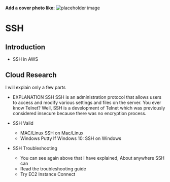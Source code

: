 **Add a cover photo like:**
![placeholder image](https://via.placeholder.com/1200x600)

# SSH

## Introduction

- SSH in AWS


## Cloud Research
I will explain only a few parts

- EXPLANATION SSH
SSH is an administration protocol that allows users to access and modify various settings and files on the server.
You ever know Telnet? Well, SSH is a development of Telnet which was previously considered insecure because there was no encryption process.

- SSH Valid
    - MAC/Linux
     SSH on Mac/Linux
    - Windows
      Putty
      If Windows 10: SSH on Windows
      
- SSH Troubleshooting
    - You can see again above that I have explained, About anywhere SSH can
    - Read the troubleshooting guide
    - Try EC2 Instance Connect
